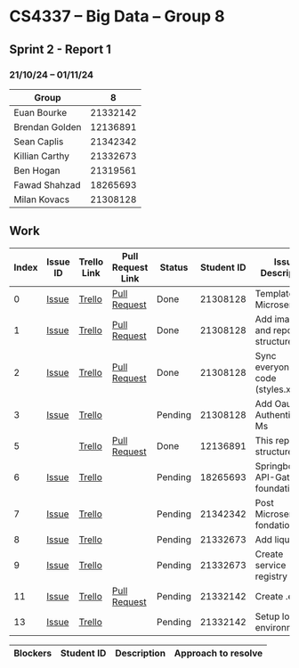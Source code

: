 # CS4337 – Big Data – Group 8

## Sprint 2 - Report 1

### 21/10/24 – 01/11/24

| Group          | 8        |
|----------------|----------|
| Euan Bourke    | 21332142 |
| Brendan Golden | 12136891 |
| Sean Caplis    | 21342342 |
| Killian Carthy | 21332673 |
| Ben Hogan      | 21319561 |
| Fawad Shahzad  | 18265693 |
| Milan Kovacs   | 21308128 |

## Work

| Index | Issue ID          | Trello Link         | Pull Request Link     | Status  | Student ID | Issue Description                     | 
|-------|-------------------|---------------------|-----------------------|---------|------------|---------------------------------------|
| 0     | [Issue][issue_16] | [Trello][trello_32] | [Pull Request][pr_17] | Done    | 21308128   | Template for Microservices            |
| 1     | [Issue][issue_22] | [Trello][trello_33] | [Pull Request][pr_20] | Done    | 21308128   | Add images and report structure       |
| 2     | [Issue][issue_19] | [Trello][trello_35] | [Pull Request][pr_20] | Done    | 21308128   | Sync everyone's code (styles.xml)     |
| 3     | [Issue][issue_29] | [Trello][trello_38] |                       | Pending | 21308128   | Add Oauth to Authentication Ms        |
| 5     |                   | [Trello][trello_33] | [Pull Request][pr_24] | Done    | 12136891   | This report structure                 |
| 6     | [Issue][issue_25] | [Trello][trello_12] |                       | Pending | 18265693   | Springboot for API-Gateway foundation |
| 7     | [Issue][issue_21] | [Trello][trello_15] |                       | Pending | 21342342   | Post Microservice fondation           |
| 8     | [Issue][issue_26] | [Trello][trello_17] |                       | Pending | 21332673   | Add liquibase                         |
| 9     | [Issue][issue_27] | [Trello][trello_13] |                       | Pending | 21332673   | Create service registry               |
| 11    | [Issue][issue_18] | [Trello][trello_37] | [Pull Request][pr_30] | Pending | 21332142   | Create .env's                         |
| 13    | [Issue][issue_28] | [Trello][trello_18] |                       | Pending | 21332142   | Setup local environment               |

[issue_3]: https://github.com/Third-Floor-CSIS/cs4337-Big-Data-Group/issues/3

[issue_16]: https://github.com/Third-Floor-CSIS/cs4337-Big-Data-Group/issues/16

[issue_18]: https://github.com/Third-Floor-CSIS/cs4337-Big-Data-Group/issues/18

[issue_19]: https://github.com/Third-Floor-CSIS/cs4337-Big-Data-Group/issues/19

[issue_22]: https://github.com/Third-Floor-CSIS/cs4337-Big-Data-Group/issues/22

[issue_23]: https://github.com/Third-Floor-CSIS/cs4337-Big-Data-Group/issues/23

[issue_25]: https://github.com/Third-Floor-CSIS/cs4337-Big-Data-Group/issues/25

[issue_21]: https://github.com/Third-Floor-CSIS/cs4337-Big-Data-Group/issues/21

[issue_26]: https://github.com/Third-Floor-CSIS/cs4337-Big-Data-Group/issues/26

[issue_27]: https://github.com/Third-Floor-CSIS/cs4337-Big-Data-Group/issues/27

[issue_28]: https://github.com/Third-Floor-CSIS/cs4337-Big-Data-Group/issues/28

[issue_29]: https://github.com/Third-Floor-CSIS/cs4337-Big-Data-Group/issues/29

[trello_2]: https://trello.com/c/7Nh3QhXY/2-lint-pipeline

[trello_12]: https://trello.com/c/JublwPPu/12-create-api-gateway-module-foundations

[trello_13]: https://trello.com/c/3LMcupSB/13-create-service-registry

[trello_15]: https://trello.com/c/blueC4WS/15-posts-microservice-foundations

[trello_17]: https://trello.com/c/byGSYX2K/17-add-liquibase

[trello_18]: https://trello.com/c/zzW6JN0j/18-setup-local-environment

[trello_19]: https://trello.com/c/aw4hsgn1/19-familiarise-the-team-with-springboot-layered-architecture

[trello_32]: https://trello.com/c/aI8gZGVV/32-template-microservice

[trello_33]: https://trello.com/c/aQ5SbfPd/33-add-documentation-images-to-repo

[trello_35]: https://trello.com/c/xpqAsiQ7/35-sync-code-styles

[trello_36]: https://trello.com/c/JpIkQlMn/36-discord-intergration-for-github

[trello_37]: https://trello.com/c/rJ6rzzpm/37-create-env

[trello_38]: https://trello.com/c/EDgzbQYz/38-add-oath-to-authentication

[pr_14]: https://github.com/Third-Floor-CSIS/cs4337-Big-Data-Group/pull/14

[pr_17]: https://github.com/Third-Floor-CSIS/cs4337-Big-Data-Group/pull/17

[pr_20]: https://github.com/Third-Floor-CSIS/cs4337-Big-Data-Group/pull/20

[pr_24]: https://github.com/Third-Floor-CSIS/cs4337-Big-Data-Group/pull/24

[pr_30]: https://github.com/Third-Floor-CSIS/cs4337-Big-Data-Group/pull/30

| Blockers | Student ID | Description | Approach to resolve |
|----------|------------|-------------|---------------------|
